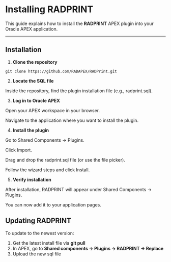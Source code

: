 # Installing RADPRINT

This guide explains how to install the **RADPRINT** APEX plugin into your Oracle APEX application.

---

## Installation

1. **Clone the repository**

`git clone https://github.com/RADAPEX/RADPrint.git`

2. **Locate the SQL file**

Inside the repository, find the plugin installation file (e.g., radprint.sql).

3. **Log in to Oracle APEX**

Open your APEX workspace in your browser.

Navigate to the application where you want to install the plugin.

4. **Install the plugin**

Go to Shared Components → Plugins.

Click Import.

Drag and drop the radprint.sql file (or use the file picker).

Follow the wizard steps and click Install.

5. **Verify installation**

After installation, RADPRINT will appear under Shared Components → Plugins.

You can now add it to your application pages.

## Updating RADPRINT

To update to the newest version:

1. Get the latest install file via **git pull**
2. In APEX, go to **Shared components -> Plugins -> RADPRINT -> Replace**
3. Upload the new sql file